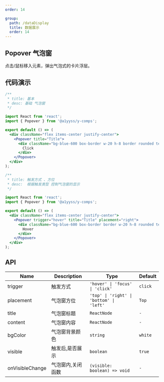 ```yaml
---
order: 14

group:
  path: /dataDisplay
  title: 数据展示
  order: 14
---
```


## Popover 气泡窗

点击/鼠标移入元素，弹出气泡式的卡片浮层。

## 代码演示

```jsx
/**
 * title: 基本
 * desc: 基础 气泡窗
 */

import React from 'react';
import { Popover } from '@a1yyss/y-comps';

export default () => (
  <div className="flex items-center justify-center">
    <Popover title="Title">
      <div className="bg-blue-600 box-border w-20 h-8 border rounded text-white text-center leading-8 cursor-pointer">
        Click
      </div>
    </Popover>
  </div>
);
```

```jsx
/**
 * title: 触发方式 、方位
 * desc:  根据触发类型 控制气泡窗的显示
 */

import React from 'react';
import { Popover } from '@a1yyss/y-comps';

export default () => (
  <div className="flex items-center justify-center">
    <Popover trigger="hover" title="Title" placement="right">
      <div className="bg-blue-600 box-border border w-20 h-8 rounded text-white text-center leading-8 cursor-pointer">
        Hover
      </div>
    </Popover>
  </div>
);
```

## API

| Name | Description | Type | Default |
| --- | --- | --- | --- |
| trigger | 触发方式 | <code color="#D56561">'hover' \| 'focus' \| 'click'</code> | `click` |
| placement | 气泡窗方位 | <code color="#D56561">'top' \| 'right' \| 'bottom' \| 'left'</code> | `Top` |
| title | 气泡窗标题 | `ReactNode` | `-` |
| content | 气泡窗内容 | `ReactNode` | `-` |
| bgColor | 气泡窗背景颜色 | `string` | `white` |
| visible | 触发后,是否展示 | `boolean` | `true` |
| onVisibleChange | 气泡窗内,关闭函数 | `(visible: boolean) => void` | `-` |

